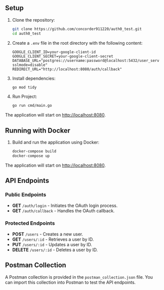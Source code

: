 ## Setup

1. Clone the repository:
    ```sh
    git clone https://github.com/concorder911220/auth0_test.git
    cd auth0_test
    ```

2. Create a `.env` file in the root directory with the following content:
    ```env
    GOOGLE_CLIENT_ID=your-google-client-id
    GOOGLE_CLIENT_SECRET=your-google-client-secret
    DATABASE_URL="postgres://username:password@localhost:5432/user_service?sslmode=disable"
    REDIRECT_URL="http://localhost:8080/auth/callback"
    ```

3. Install dependencies:
    ```sh
    go mod tidy
    ```

4. Run Project:
    ```sh
    go run cmd/main.go
    ```

The application will start on [http://localhost:8080](http://localhost:8080).

## Running with Docker

1. Build and run the application using Docker:
    ```sh
    docker-compose build
    docker-compose up
    ```

The application will start on [http://localhost:8080](http://localhost:8080).

## API Endpoints

### Public Endpoints
- **GET** `/auth/login` - Initiates the OAuth login process.
- **GET** `/auth/callback` - Handles the OAuth callback.

### Protected Endpoints
- **POST** `/users` - Creates a new user.
- **GET** `/users/:id` - Retrieves a user by ID.
- **PUT** `/users/:id` - Updates a user by ID.
- **DELETE** `/users/:id` - Deletes a user by ID.

## Postman Collection
A Postman collection is provided in the `postman_collection.json` file. You can import this collection into Postman to test the API endpoints.